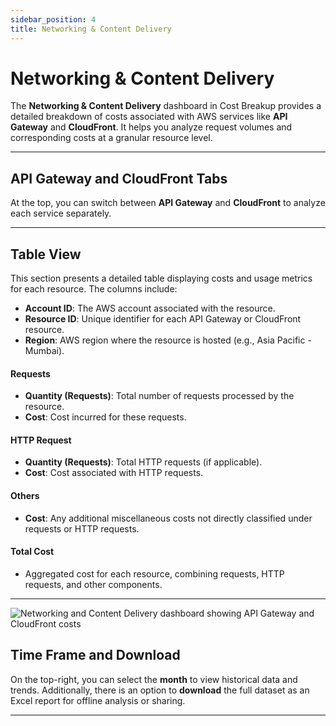 ```yaml
---
sidebar_position: 4
title: Networking & Content Delivery
---
```


# Networking & Content Delivery

The **Networking & Content Delivery** dashboard in Cost Breakup provides a detailed breakdown of costs associated with AWS services like **API Gateway** and **CloudFront**. It helps you analyze request volumes and corresponding costs at a granular resource level.

---

## API Gateway and CloudFront Tabs

At the top, you can switch between **API Gateway** and **CloudFront** to analyze each service separately.

---

## Table View

This section presents a detailed table displaying costs and usage metrics for each resource. The columns include:

- **Account ID**: The AWS account associated with the resource.
- **Resource ID**: Unique identifier for each API Gateway or CloudFront resource.
- **Region**: AWS region where the resource is hosted (e.g., Asia Pacific - Mumbai).

#### Requests

- **Quantity (Requests)**: Total number of requests processed by the resource.
- **Cost**: Cost incurred for these requests.

#### HTTP Request

- **Quantity (Requests)**: Total HTTP requests (if applicable).
- **Cost**: Cost associated with HTTP requests.

#### Others

- **Cost**: Any additional miscellaneous costs not directly classified under requests or HTTP requests.

#### Total Cost

- Aggregated cost for each resource, combining requests, HTTP requests, and other components.

---

<div style={{ textAlign: 'center' }}>
  <img src="/img/costbreakup/network/networking-content-delivery-dashboard.png" alt="Networking and Content Delivery dashboard showing API Gateway and CloudFront costs" />
</div>

## Time Frame and Download

On the top-right, you can select the **month** to view historical data and trends. Additionally, there is an option to **download** the full dataset as an Excel report for offline analysis or sharing.

---
